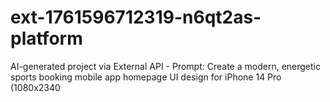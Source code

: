 # ext-1761596712319-n6qt2as-platform
AI-generated project via External API - Prompt: Create a modern, energetic sports booking mobile app homepage UI design for iPhone 14 Pro (1080x2340

